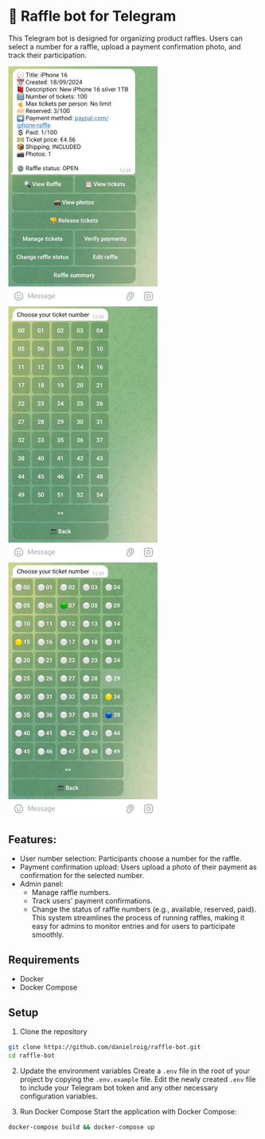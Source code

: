 # 🤖 Raffle bot for Telegram
This Telegram bot is designed for organizing product raffles. Users can select a number for a raffle, upload a payment confirmation photo, and track their participation.

<img src="./screenshots/screenshot-1.png" width="300">
<img src="./screenshots/screenshot-3.png" width="300">
<img src="./screenshots/screenshot-2.png" width="300">

## Features:
- User number selection: Participants choose a number for the raffle.
- Payment confirmation upload: Users upload a photo of their payment as confirmation for the selected number.
- Admin panel:
    - Manage raffle numbers.
    - Track users' payment confirmations.
    - Change the status of raffle numbers (e.g., available, reserved, paid).
This system streamlines the process of running raffles, making it easy for admins to monitor entries and for users to participate smoothly.

## Requirements
- Docker
- Docker Compose

## Setup
1. Clone the repository
```bash
git clone https://github.com/danielroig/raffle-bot.git
cd raffle-bot
```

2. Update the environment variables
Create a ```.env``` file in the root of your project by copying the ```.env.example``` file. Edit the newly created ```.env``` file to include your Telegram bot token and any other necessary configuration variables.

4. Run Docker Compose
Start the application with Docker Compose:
```bash
docker-compose build && docker-compose up
```
